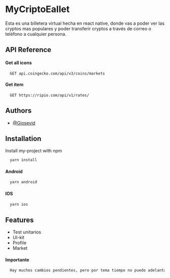 # MyCriptoEallet

Esta es una billetera virtual hecha en react native, donde vas a poder ver las cryptos mas populares y poder transferir cryptos a través de correo o teléfono a cualquier persona.

## API Reference

#### Get all icons

```http
  GET api.coingecko.com/api/v3/coins/markets
```

#### Get item

```http
  GET https://ripio.com/api/v1/rates/
```

## Authors

- [@Giosevid](https://www.github.com/Giosevid)

## Installation

Install my-project with npm

```bash
  yarn install
```

#### Android

```bash
  yarn android
```

#### IOS

```bash
  yarn ios
```

## Features

- Test unitarios
- UI-kit
- Profile
- Market

#### Importante

```bash
  Hay muchos cambios pendientes, pero por tema tiempo no puedo adelantar mas.
```
